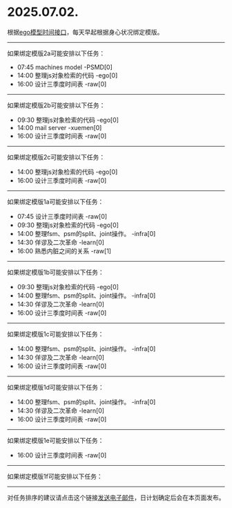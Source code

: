 # 2025.07.02.

根据[ego模型时间接口](https://gitee.com/hyg/blog/blob/master/timeflow.md)，每天早起根据身心状况绑定模版。

---
如果绑定模版2a可能安排以下任务：

- 07:45	machines model -PSMD[0]
- 14:00	整理js对象检索的代码 -ego[0]
- 16:00	设计三季度时间表 -raw[0]

---
如果绑定模版2b可能安排以下任务：

- 09:30	整理js对象检索的代码 -ego[0]
- 14:00	mail server -xuemen[0]
- 16:00	设计三季度时间表 -raw[0]

---
如果绑定模版2c可能安排以下任务：

- 14:00	整理js对象检索的代码 -ego[0]
- 16:00	设计三季度时间表 -raw[0]

---
如果绑定模版1a可能安排以下任务：

- 07:45	设计三季度时间表 -raw[0]
- 09:30	整理js对象检索的代码 -ego[0]
- 14:00	整理fsm、psm的split、joint操作。 -infra[0]
- 14:30	佯谬及二次革命 -learn[0]
- 16:00	熟悉内脏之间的关系 -raw[1]

---
如果绑定模版1b可能安排以下任务：

- 09:30	整理js对象检索的代码 -ego[0]
- 14:00	整理fsm、psm的split、joint操作。 -infra[0]
- 14:30	佯谬及二次革命 -learn[0]
- 16:00	设计三季度时间表 -raw[0]

---
如果绑定模版1c可能安排以下任务：

- 14:00	整理fsm、psm的split、joint操作。 -infra[0]
- 14:30	佯谬及二次革命 -learn[0]
- 16:00	设计三季度时间表 -raw[0]

---
如果绑定模版1d可能安排以下任务：

- 14:00	整理fsm、psm的split、joint操作。 -infra[0]
- 14:30	佯谬及二次革命 -learn[0]
- 16:00	设计三季度时间表 -raw[0]

---
如果绑定模版1e可能安排以下任务：

- 16:00	设计三季度时间表 -raw[0]

---
如果绑定模版1f可能安排以下任务：


---
对任务排序的建议请点击这个链接<a href="mailto:huangyg@mars22.com?subject=关于2025.07.02.任务排序的建议&body=date: 2025.07.02.%0D%0Afile: ../../blog/release/time/d.20250702.md%0D%0A---请勿修改邮件主题及以上内容---%0D%0A">发送电子邮件</a>，日计划确定后会在本页面发布。